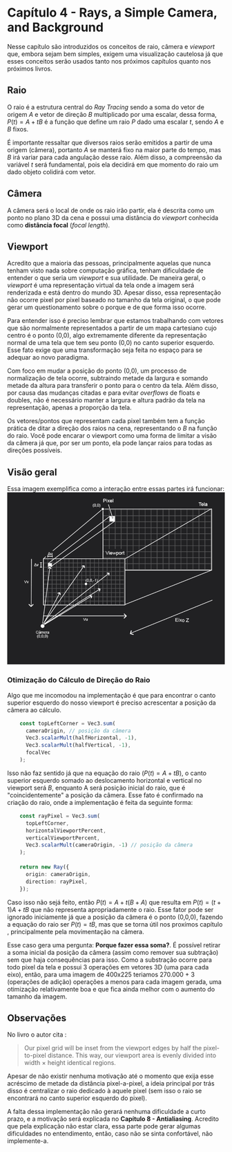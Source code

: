 # Capítulo 4 - Rays, a Simple Camera, and Background

Nesse capítulo são introduzidos os conceitos de raio, câmera e *viewport* que, embora sejam bem simples, exigem uma visualização cautelosa já que esses conceitos serão usados tanto nos próximos capítulos quanto nos próximos livros.

## Raio

O raio é a estrutura central do *Ray Tracing* sendo a soma do vetor de origem $A$ e vetor de direção $B$ multiplicado por uma escalar, dessa forma, $P(t)=A+tB$ é a função que define um raio $P$ dado uma escalar $t$, sendo $A$ e $B$ fixos.

É importante ressaltar que diversos raios serão emitidos a partir de uma origem (câmera), portanto $A$ se manterá fixo na maior parte do tempo, mas $B$ irá variar para cada angulação desse raio. Além disso, a compreensão da variável $t$ será fundamental, pois ela decidirá em que momento do raio um dado objeto colidirá com vetor.

## Câmera

A câmera será o local de onde os raio irão partir, ela é descrita como um ponto no plano 3D da cena e possui uma distância do *viewport* conhecida como **distância focal** (*focal length*).

## Viewport

Acredito que a maioria das pessoas, principalmente aquelas que nunca tenham visto nada sobre computação gráfica, tenham dificuldade de entender o que seria um *viewport* e sua utilidade. De maneira geral, o *viewport* é uma representação virtual da tela onde a imagem será renderizada e está dentro do mundo 3D. Apesar disso, essa representação não ocorre pixel por pixel baseado no tamanho da tela original, o que pode gerar um questionamento sobre o porque e de que forma isso ocorre.

Para entender isso é preciso lembrar que estamos trabalhando com vetores que são normalmente representados a partir de um mapa cartesiano cujo centro é o ponto (0,0), algo extremamente diferente da representação normal de uma tela que tem seu ponto (0,0) no canto superior esquerdo. Esse fato exige que uma transformação seja feita no espaço para se adequar ao novo paradigma.

Com foco em mudar a posição do ponto (0,0), um processo de normalização de tela ocorre, subtraindo metade da largura e somando metade da altura para transferir o ponto para o centro da tela. Além disso, por causa das mudanças citadas e para evitar *overflows* de floats e doubles, não é necessário manter a largura e altura padrão da tela na representação, apenas a proporção da tela.

Os vetores/pontos que representam cada pixel também tem a função prática de ditar a direção dos raios na cena, representando o $B$ na função do raio. Você pode encarar o viewport como uma forma de limitar a visão da câmera já que, por ser um ponto, ela pode lançar raios para todas as direções possíveis. 

## Visão geral

Essa imagem exemplifica como a interação entre essas partes irá funcionar:
![Viewport, câmera, raio e tela](viewport.png "Viewport, câmera, raio e tela")

### Otimização do Cálculo de Direção do Raio

Algo que me incomodou na implementação é que para encontrar o canto superior esquerdo do nosso viewport é preciso acrescentar a posição da câmera ao cálculo.

```typescript
    const topLeftCorner = Vec3.sum(
      cameraOrigin, // posição da câmera
      Vec3.scalarMult(halfHorizontal, -1),
      Vec3.scalarMult(halfVertical, -1),
      focalVec
    );
```
Isso não faz sentido já que na equação do raio ($P(t)=A+tB$), o canto superior esquerdo somado ao deslocamento horizontal e vertical no viewport será $B$, enquanto A será posição inicial do raio, que é "coincidentemente" a posição da câmera. Esse fato é confirmado na criação do raio, onde a implementação é feita da seguinte forma:

```typescript
    const rayPixel = Vec3.sum(
      topLeftCorner,
      horizontalViewportPercent,
      verticalViewportPercent,
      Vec3.scalarMult(cameraOrigin, -1) // posição da câmera
    );

    return new Ray({
      origin: cameraOrigin,
      direction: rayPixel,
    });
```

Caso isso não sejá feito, então $P(t)=A+t(B + A)$ que resulta em $P(t)=(t+1)A+tB$ que não representa apropriadamente o raio. Esse fator pode ser ignorado iniciamente já que a posição da câmera é o ponto (0,0,0), fazendo a equação do raio ser $P(t)=tB$, mas que se torna útil nos proxímos capítulo , principalmente pela movimentação na câmera.

Esse caso gera uma pergunta: **Porque fazer essa soma?**. É possível retirar a soma inicial da posição da câmera (assim como remover sua subtração) sem que haja consequências para isso. Como a substração ocorre para todo pixel da tela e possui 3 operações em vetores 3D (uma para cada eixo), então, para uma imagem de 400x225 teriamos 270.000 + 3 (operações de adição) operações a menos para cada imagem gerada, uma otimização relativamente boa e que fica ainda melhor com o aumento do tamanho da imagem.

## Observações

No livro o autor cita :

>Our pixel grid will be inset from the viewport edges by half the pixel-to-pixel distance. This way, our viewport area is evenly divided into width × height identical regions.

Apesar de não existir nenhuma motivação até o momento que exija esse acréscimo de metade da distância pixel-a-pixel, a ideia principal por trás disso é centralizar o raio dedicado à aquele pixel (sem isso o raio se encontrará no canto superior esquerdo do pixel).

A falta dessa implementação não gerará nenhuma dificuldade a curto prazo, e a motivação será explicada no **Capítulo 8 - Antialiasing**. Acredito que pela explicação não estar clara, essa parte pode gerar algumas dificuldades no entendimento, então, caso não se sinta confortável, não implemente-a.







